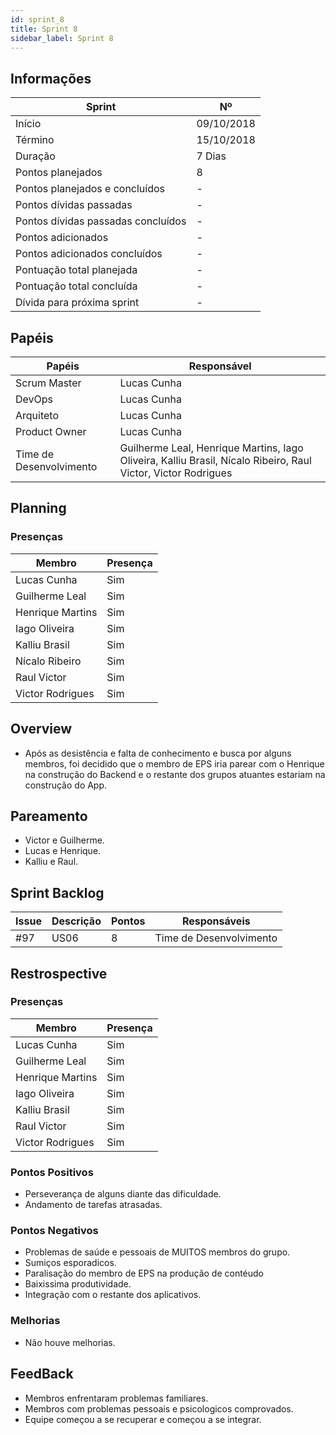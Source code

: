 ```yaml
---
id: sprint_8
title: Sprint 8
sidebar_label: Sprint 8
---
```


## Informações

|Sprint|Nº|
|--------|---------|
|Início|09/10/2018|
|Término|15/10/2018|
|Duração|7 Dias|
|Pontos planejados|8|
|Pontos planejados e concluídos|-|
|Pontos dívidas passadas|-|
|Pontos dívidas passadas concluídos|-|
|Pontos adicionados|-|
|Pontos adicionados concluídos|-|
|Pontuação total planejada|-|
|Pontuação total concluída|-|
|Dívida para próxima sprint|-|

## Papéis

|Papéis|Responsável|
|--------|---------|
|Scrum Master|Lucas Cunha|
|DevOps|Lucas Cunha|
|Arquiteto|Lucas Cunha|
|Product Owner|Lucas Cunha|
|Time de Desenvolvimento|Guilherme Leal, Henrique Martins, Iago Oliveira, Kalliu Brasil, Nícalo Ribeiro, Raul Victor, Victor Rodrigues|

## Planning

### Presenças

|Membro|Presença|
|--------|---------|
|Lucas Cunha|Sim|
|Guilherme Leal|Sim|
|Henrique Martins|Sim|
|Iago Oliveira|Sim|
|Kalliu Brasil|Sim|
|Nícalo Ribeiro|Sim|
|Raul Victor|Sim|
|Victor Rodrigues|Sim|

## Overview
- Após as desistência e falta de conhecimento e busca por alguns membros, foi decidido que o membro de EPS iria parear com o Henrique na construção do Backend e o restante dos grupos atuantes estariam na construção do App.

## Pareamento
- Victor e Guilherme.
- Lucas e Henrique.
- Kalliu e Raul.
## Sprint Backlog

|Issue|	Descrição|	Pontos|	Responsáveis|
|-----|----------|--------|-------------|
|#97| US06 | 8 |Time de Desenvolvimento|

## Restrospective 

### Presenças
|Membro|Presença|
|--------|---------|
|Lucas Cunha|Sim|
|Guilherme Leal|Sim|
|Henrique Martins|Sim|
|Iago Oliveira|Sim|
|Kalliu Brasil|Sim|
|Raul Victor|Sim|
|Victor Rodrigues|Sim|

### Pontos Positivos
- Perseverança de alguns diante das dificuldade.
- Andamento de tarefas atrasadas.

### Pontos Negativos
- Problemas de saúde e pessoais de MUITOS membros do grupo.
- Sumiços esporadicos.
- Paralisação do membro de EPS na produção de contéudo
- Baixissima produtividade.
- Integração com o restante dos aplicativos.

### Melhorias
- Não houve melhorias.

## FeedBack
- Membros enfrentaram problemas familiares.
- Membros  com problemas pessoais e psicologicos comprovados.
- Equipe começou a se recuperar e começou a se integrar.
